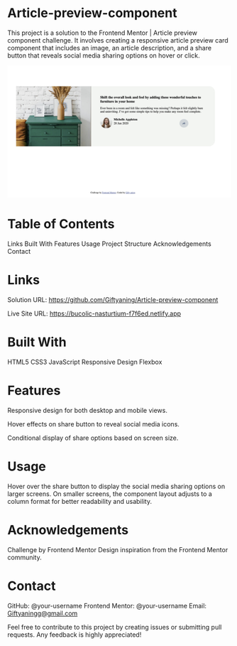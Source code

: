 # Article-preview-component
This project is a solution to the Frontend Mentor | Article preview component challenge. It involves creating a responsive article preview card component that includes an image, an article description, and a share button that reveals social media sharing options on hover or click.

![Article Preview Component Screenshot](./images/homepage.jpeg)


# Table of Contents
Links
Built With
Features
Usage
Project Structure
Acknowledgements
Contact


# Links
Solution URL: https://github.com/Giftyaning/Article-preview-component

Live Site URL: https://bucolic-nasturtium-f7f6ed.netlify.app

# Built With
HTML5
CSS3
JavaScript
Responsive Design
Flexbox

# Features
Responsive design for both desktop and mobile views.

Hover effects on share button to reveal social media icons.

Conditional display of share options based on screen size.



# Usage
Hover over the share button to display the social media sharing options on larger screens. On smaller screens, the component layout adjusts to a column format for better readability and usability.


# Acknowledgements
Challenge by Frontend Mentor
Design inspiration from the Frontend Mentor community.

# Contact
GitHub: @your-username
Frontend Mentor: @your-username
Email: Giftyaningg@gmail.com


Feel free to contribute to this project by creating issues or submitting pull requests. Any feedback is highly appreciated!